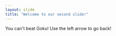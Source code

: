 ```yaml
---
layout: slide
title: "Welcome to our second slide!"
---
```

You can't beat Goku!
Use the left arrow to go back!
